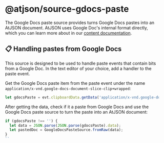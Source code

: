 # @atjson/source-gdocs-paste

The Google Docs paste source provides turns Google Docs pastes into an AtJSON document. AtJSON uses Google Doc's internal format directly, which you can learn more about in our [content documentation](content-documentation.md).

## 📋 Handling pastes from Google Docs

This source is designed to be used to handle paste events that contain bits from a Google Doc. In the text editor of your choice, add a handler to the paste event.

Get the Google Docs paste item from the paste event under the name `application/x-vnd.google-docs-document-slice-clip+wrapped`:

```ts
let gdocsPaste = evt.clipboardData.getData('application/x-vnd.google-docs-document-slice-clip+wrapped');
```

After getting the data, check if it a paste from Google Docs and use the Google Docs paste source to turn the paste into an AtJSON document:

```ts
if (gdocsPaste !== '') {
  let data = JSON.parse(JSON.parse(gdocsPaste).data);
  let pastedDoc = GoogleDocsPasteSource.fromRaw(data);
}
``